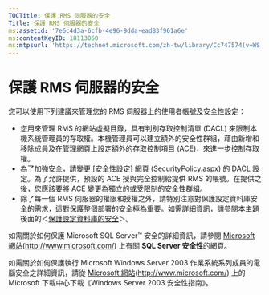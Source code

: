 ```yaml
---
TOCTitle: 保護 RMS 伺服器的安全
Title: 保護 RMS 伺服器的安全
ms:assetid: '7e6c4d3a-6cfb-4e96-9dda-ead83f961a6e'
ms:contentKeyID: 18113060
ms:mtpsurl: 'https://technet.microsoft.com/zh-tw/library/Cc747574(v=WS.10)'
---
```


保護 RMS 伺服器的安全
=====================

您可以使用下列建議來管理您的 RMS 伺服器上的使用者帳號及安全性設定：

-   您用來管理 RMS 的網站虛擬目錄，具有判別存取控制清單 (DACL) 來限制本機系統管理員的存取權。本機管理員可以建立額外的安全性群組，藉由新增和移除成員及在管理網頁上設定額外的存取控制項目 (ACE)，來進一步控制存取權。
-   為了加強安全，請變更 \[安全性設定\] 網頁 (SecurityPolicy.aspx) 的 DACL 設定。為了允許提供，預設的 ACE 授與完全控制給提供 RMS 的帳號。在提供之後，您應該要將 ACE 變更為獨立的或受限制的安全性群組。
-   除了每一個 RMS 伺服器的權限和授權之外，請特別注意對保護設定資料庫安全的需求，這對保護整個部署的安全極為重要。如需詳細資訊，請參閱本主題後面的＜[保護設定資料庫的安全](https://technet.microsoft.com/e023b96f-81d0-45fb-8cc5-becaf6d47ae1)＞。

如需關於如何保護 Microsoft SQL Server™ 安全的詳細資訊，請參閱 [Microsoft 網站](http://www.microsoft.com/)(http://www.microsoft.com/) 上有關 **SQL Server 安全性**的網頁。

如需關於如何保護執行 Microsoft Windows Server 2003 作業系統系列成員的電腦安全之詳細資訊，請從 [Microsoft 網站](http://www.microsoft.com/)(http://www.microsoft.com/) 上的 Microsoft 下載中心下載《Windows Server 2003 安全性指南》。
